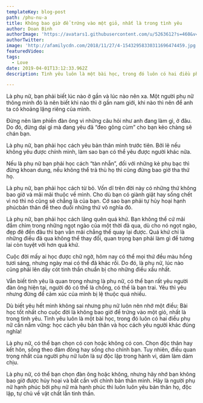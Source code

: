 ```yaml
---
templateKey: blog-post
path: /phu-nu-a
title: Không bao giờ để trứng vào một giỏ, nhất là trong tình yêu
author: Doan Binh
authorImage: 'https://avatars1.githubusercontent.com/u/5263612?s=460&v=4'
authorTwitter: 
image: 'http://afamilycdn.com/2018/11/27/4-15432958330311696474459.jpg'
featuredVideo: 
tags:
  - Love
date: 2019-04-01T13:12:33.962Z
description: Tình yêu luôn là một bài học, trong đó luôn có hai điều phụ nữ cần nắm vững, học cách yêu bản thân và học cách yêu người khác đúng nghĩa.

---
```


Là phụ nữ, bạn phải biết lúc nào ở gần và lúc nào nên xa. Một người phụ nữ thông minh đó là nên biết khi nào thì ở gần nam giới, khi nào thì nên để anh ta có khoảng lặng riêng của mình.

Đừng nên làm phiền đàn ông vì những câu hỏi như anh đang làm gì, ở đâu. Do đó, đừng dại gì mà đang yêu đã “đeo gông cùm” cho bạn kẻo chàng sẽ chán bạn.

Là phụ nữ, bạn phải học cách yêu bản thân mình trước tiên. Bởi lẽ nếu không yêu được chính mình, làm sao bạn có thể yêu được người khác nữa.

Nếu là phụ nữ bạn phải học cách “tàn nhẫn”, đối với những kẻ phụ bạc thì đừng khoan dung, nếu không thể trả thù họ thì cũng đừng bao giờ tha thứ họ.

Là phụ nữ, bạn phải học cách từ bỏ. Vốn dĩ trên đời này có những thứ không bao giờ và mãi mãi thuộc về mình. Cho dù bạn có giành giật hay sống chết vì nó thì nó cũng sẽ chẳng là của bạn. Cớ sao bạn phải tự hủy hoại hạnh phúcbản thân để theo đuổi những thứ vô nghĩa đó.

Là phụ nữ, bạn phải học cách lãng quên quá khứ. Bạn không thể cứ mãi đắm chìm trong những ngọt ngào của một thời đã qua, dù cho nó ngọt ngào, đẹp đẽ đến đâu thì bạn vẫn mãi chẳng thể quay lại được. Quá khứ chỉ là những điều đã qua không thể thay đổi, quan trọng bạn phải làm gì để tương lai còn tuyệt vời hơn quá khứ.

Cuộc đời mấy ai học được chữ ngờ, hôm nay có thể mọi thứ đều màu hồng tươi sáng, nhưng ngày mai có thể đã khác rồi. Do đó, là phụ nữ, lúc nào cũng phải lên dây cót tinh thần chuẩn bị cho những điều xấu nhất.

Vẫn biết tình yêu là quan trọng nhưng là phụ nữ, có thể bạn rất yêu người đàn ông hiện tại, người đó có thể là chồng, có thể là bạn trai. Yêu thì yêu nhưng đừng để cảm xúc của mình bị lệ thuộc quá nhiều.

Dù biết yêu hết mình không sai nhưng phụ nữ luôn nên nhớ một điều: Bài học tốt nhất cho cuộc đời là không bao giờ để trứng vào một giỏ, nhất là trong tình yêu. Tình yêu luôn là một bài học, trong đó luôn có hai điều phụ nữ cần nắm vững: học cách yêu bản thân và học cách yêu người khác đúng nghĩa!

Là phụ nữ, có thể bạn chọn có con hoặc không có con. Chọn độc thân hay kết hôn, sống theo đám đông hay sống cho chính bạn. Tuy nhiên, điều quan trọng nhất của người phụ nữ luôn là sự độc lập trong hành vi, dám làm dám chịu.

Là phụ nữ, có thể bạn chọn đàn ông hoặc không, nhưng hãy nhớ bạn không bao giờ được hủy hoại và bất cần với chính bản thân mình. Hãy là người phụ nữ hạnh phúc bởi phụ nữ mà hạnh phúc thì luôn luôn yêu bản thân họ, độc lập, tự chủ về vật chất lẫn tinh thần.